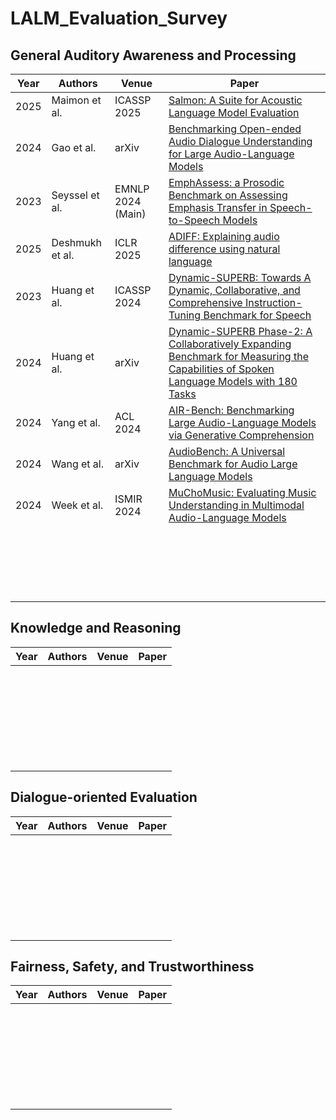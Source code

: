 # LALM_Evaluation_Survey

## General Auditory Awareness and Processing 

| Year        | Authors                         | Venue     | Paper |
|--------------|------------------------------|----------|----------|
| 2025  |  Maimon et al.    | ICASSP 2025| [Salmon: A Suite for Acoustic Language Model Evaluation](https://arxiv.org/abs/2409.07437)|
|   2024       |    Gao et al.                      | arXiv    |  [Benchmarking Open-ended Audio Dialogue Understanding for Large Audio-Language Models](https://arxiv.org/abs/2412.05167) |
|   2023       |     Seyssel et al.                     |   EMNLP 2024 (Main)  |  [EmphAssess: a Prosodic Benchmark on Assessing Emphasis Transfer in Speech-to-Speech Models](https://arxiv.org/abs/2312.14069) |
|   2025       |       Deshmukh et al.                   |  ICLR 2025   |  [ADIFF: Explaining audio difference using natural language](https://arxiv.org/abs/2502.04476) |
|   2023       |       Huang et al.                   |  ICASSP 2024      | [Dynamic-SUPERB: Towards A Dynamic, Collaborative, and Comprehensive Instruction-Tuning Benchmark for Speech](https://arxiv.org/abs/2309.09510) |
|    2024      |      Huang et al.                     |      arXiv  | [Dynamic-SUPERB Phase-2: A Collaboratively Expanding Benchmark for Measuring the Capabilities of Spoken Language Models with 180 Tasks](https://arxiv.org/abs/2411.05361) |
|   2024       |      Yang et al.                    |  ACL 2024   |  [AIR-Bench: Benchmarking Large Audio-Language Models via Generative Comprehension](https://arxiv.org/abs/2402.07729) |
|   2024       |      Wang et al.                    |  arXiv   | [AudioBench: A Universal Benchmark for Audio Large Language Models](https://arxiv.org/abs/2406.16020)  |
|    2024      |       Week et al.                   |   ISMIR 2024     | [MuChoMusic: Evaluating Music Understanding in Multimodal Audio-Language Models](https://arxiv.org/abs/2408.01337) |
|          |                          |     |   |
|          |                          |     |   |
|          |                          |     |   |
|          |                          |     |   |
|          |                          |     |   |
|          |                          |     |   |
|          |                          |     |   |
|          |                          |     |   |
|          |                          |     |   |
|          |                          |     |   |
|          |                          |     |   |
|          |                          |     |   |
|          |                          |     |   |
|          |                          |     |   |
|          |                          |     |   |
|          |                          |     |   |
|          |                          |     |   |
|          |                          |     |   |
|          |                          |     |   |
|          |                          |     |   |

## Knowledge and Reasoning

| Year        | Authors                         | Venue     | Paper |
|--------------|------------------------------|----------|----------|
|          |                          |     |   |
|          |                          |     |   |
|          |                          |     |   |
|          |                          |     |   |
|          |                          |     |   |
|          |                          |     |   |
|          |                          |     |   |
|          |                          |     |   |
|          |                          |     |   |
|          |                          |     |   |
|          |                          |     |   |
|          |                          |     |   |
|          |                          |     |   |
|          |                          |     |   |
|          |                          |     |   |
|          |                          |     |   |
|          |                          |     |   |
|          |                          |     |   |
|          |                          |     |   |
|          |                          |     |   |
|          |                          |     |   |
|          |                          |     |   |
|          |                          |     |   |
|          |                          |     |   |
|          |                          |     |   |
|          |                          |     |   |
|          |                          |     |   |
|          |                          |     |   |

## Dialogue-oriented Evaluation 

| Year        | Authors                         | Venue     | Paper |
|--------------|------------------------------|----------|----------|
|          |                          |     |   |
|          |                          |     |   |
|          |                          |     |   |
|          |                          |     |   |
|          |                          |     |   |
|          |                          |     |   |
|          |                          |     |   |
|          |                          |     |   |
|          |                          |     |   |
|          |                          |     |   |
|          |                          |     |   |
|          |                          |     |   |
|          |                          |     |   |
|          |                          |     |   |
|          |                          |     |   |
|          |                          |     |   |
|          |                          |     |   |
|          |                          |     |   |
|          |                          |     |   |
|          |                          |     |   |
|          |                          |     |   |
|          |                          |     |   |
|          |                          |     |   |
|          |                          |     |   |
|          |                          |     |   |
|          |                          |     |   |
|          |                          |     |   |
|          |                          |     |   |


## Fairness, Safety, and Trustworthiness 

| Year        | Authors                         | Venue     | Paper |
|--------------|------------------------------|----------|----------|
|          |                          |     |   |
|          |                          |     |   |
|          |                          |     |   |
|          |                          |     |   |
|          |                          |     |   |
|          |                          |     |   |
|          |                          |     |   |
|          |                          |     |   |
|          |                          |     |   |
|          |                          |     |   |
|          |                          |     |   |
|          |                          |     |   |
|          |                          |     |   |
|          |                          |     |   |
|          |                          |     |   |
|          |                          |     |   |
|          |                          |     |   |
|          |                          |     |   |
|          |                          |     |   |
|          |                          |     |   |
|          |                          |     |   |
|          |                          |     |   |
|          |                          |     |   |
|          |                          |     |   |
|          |                          |     |   |
|          |                          |     |   |
|          |                          |     |   |
|          |                          |     |   |
